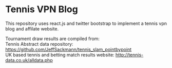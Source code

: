 # Tennis VPN Blog

This repository uses react.js and twitter bootstrap to implement a tennis vpn blog and affilate website.

Tournament draw results are compiled from: <br>
Tennis Abstract data repository: https://github.com/JeffSackmann/tennis_slam_pointbypoint <br>
UK based tennis and betting match results website: http://tennis-data.co.uk/alldata.php
